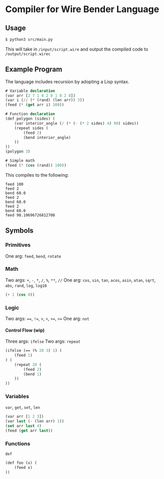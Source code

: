 # Compiler for Wire Bender Language

## Usage

```sh
$ python3 src/main.py
```

This will take in `/input/script.wire` and output the compiled code to `/output/script.wirec`

## Example Program

The language includes recursion by adopting a Lisp syntax.

```lisp
# Variable declaration
(var arr [2 7 1 8 2 8 1 8 2 8])
(var i (// (* (rand) (len arr)) 3))
(feed (* (get arr i) 100))

# Function declaration
(def polygon (sides) (
    (var interior_angle (/ (* (- (* 2 sides) 4) 90) sides))
    (repeat sides (
        (feed 2)
        (bend interior_angle)
    ))
))
(polygon 3)

# Simple math
(feed (* (cos (rand)) 100))
```

This compiles to the following:

```
feed 100
feed 2
bend 60.0
feed 2
bend 60.0
feed 2
bend 60.0
feed 98.10696726812708
```

## Symbols

### Primitives

One arg: `feed`, `bend`, `rotate`

### Math

Two args: `+`, `-`, `*`, `/`, `%`, `**`, `//`
One arg: `cos`, `sin`, `tan`, `acos`, `asin`, `atan`, `sqrt`, `abs`, `rand`, `log`, `log10`

```lisp
(+ 1 (cos 0))
```

### Logic

Two args: `==`, `!=`, `>`, `<`, `>=`, `<=`
One arg: `not`

#### Control Flow (wip)

Three args: `ifelse`
Two args: `repeat`

```lisp
(ifelse (== (% 20 3) 1) (
    (feed 1)
) (
    (repeat 20 (
        (feed 2)
        (bend 1)
    ))
))
```

### Variables

`var`, `get`, `set`, `len`

```lisp
(var arr [1 2 3])
(var last (- (len arr) 1))
(set arr last 4)
(feed (get arr last))
```

### Functions

`def`

```lisp
(def foo (x) (
    (feed x)
))
```
